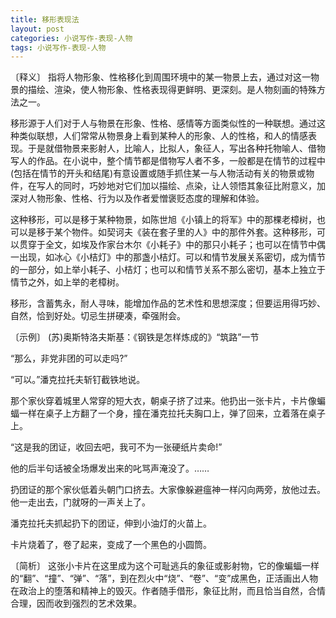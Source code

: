```yaml
---
title: 移形表现法
layout: post
categories: 小说写作-表现-人物
tags: 小说写作-表现-人物
---
```


〔释义〕 指将人物形象、性格移化到周围环境中的某一物景上去，通过对这一物景的描绘、渲染，使人物形象、性格表现得更鲜明、更深刻。是人物刻画的特殊方法之一。

移形源于人们对于人与物景在形象、性格、感情等方面类似性的一种联想。通过这种类似联想，人们常常从物景身上看到某种人的形象、人的性格，和人的情感表现。于是就借物景来影射人，比喻人，比拟人，象征人，写出各种托物喻人、借物写人的作品。在小说中，整个情节都是借物写人者不多，一般都是在情节的过程中(包括在情节的开头和结尾)有意设置或随手抓住某一与人物活动有关的物景或物件，在写人的同时，巧妙地对它们加以描绘、点染，让人领悟其象征比附意义，加深对人物形象、性格、行为以及作者爱憎褒贬态度的理解和体验。

这种移形，可以是移于某种物景，如陈世旭《小镇上的将军》中的那棵老樟树，也可以是移于某个物件。如契诃夫《装在套子里的人》中的那件外套。这种移形，可以贯穿于全文，如埃及作家台木尔《小耗子》中的那只小耗子；也可以在情节中偶一出现，如冰心《小桔灯》中的那盏小桔灯。可以和情节发展关系密切，成为情节的一部分，如上举小耗子、小桔灯；也可以和情节关系不那么密切，基本上独立于情节之外，如上举的老樟树。

移形，含蓄隽永，耐人寻味，能增加作品的艺术性和思想深度；但要运用得巧妙、自然，恰到好处。切忌生拼硬凑，牵强附会。

〔示例〕 (苏)奥斯特洛夫斯基：《钢铁是怎样炼成的》“筑路”一节

“那么，非党非团的可以走吗?”

“可以。”潘克拉托夫斩钉截铁地说。

那个家伙穿着城里人常穿的短大衣，朝桌子挤了过来。他扔出一张卡片，卡片像蝙蝠一样在桌子上方翻了一个身，撞在潘克拉托夫胸口上，弹了回来，立着落在桌子上。

“这是我的团证，收回去吧，我可不为一张硬纸片卖命!”

他的后半句话被全场爆发出来的叱骂声淹没了。……

扔团证的那个家伙低着头朝门口挤去。大家像躲避瘟神一样闪向两旁，放他过去。他一走出去，门就呀的一声关上了。

潘克拉托夫抓起扔下的团证，伸到小油灯的火苗上。

卡片烧着了，卷了起来，变成了一个黑色的小圆筒。

〔简析〕 这张小卡片在这里成为这个可耻逃兵的象征或影射物，它的像蝙蝠一样的“翻”、“撞”、“弹”、“落”，到在烈火中“烧”、“卷”、“变”成黑色，正活画出人物在政治上的堕落和精神上的毁灭。作者随手借形，象征比附，而且恰当自然，合情合理，因而收到强烈的艺术效果。 